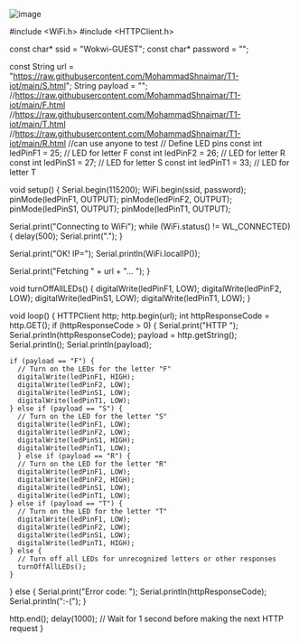 ![image](https://github.com/MohammadShnaimar/T1-iot/assets/139280577/8c66cb1f-d19e-4f54-906c-a4eab2ae6f5b)



#include <WiFi.h>
#include <HTTPClient.h>

const char* ssid = "Wokwi-GUEST";
const char* password = "";

const String url = "https://raw.githubusercontent.com/MohammadShnaimar/T1-iot/main/S.html";
String payload = "";
//https://raw.githubusercontent.com/MohammadShnaimar/T1-iot/main/F.html
//https://raw.githubusercontent.com/MohammadShnaimar/T1-iot/main/T.html
//https://raw.githubusercontent.com/MohammadShnaimar/T1-iot/main/R.html
//can use anyone to test
// Define LED pins
const int ledPinF1 = 25;  // LED for letter F
const int ledPinF2 = 26;  // LED for letter R
const int ledPinS1 = 27;  // LED for letter S
const int ledPinT1 = 33;  // LED for letter T

void setup() {
  Serial.begin(115200);
  WiFi.begin(ssid, password);
  pinMode(ledPinF1, OUTPUT);
  pinMode(ledPinF2, OUTPUT);
  pinMode(ledPinS1, OUTPUT);
  pinMode(ledPinT1, OUTPUT);

  Serial.print("Connecting to WiFi");
  while (WiFi.status() != WL_CONNECTED) {
    delay(500);
    Serial.print(".");
  }

  Serial.print("OK! IP=");
  Serial.println(WiFi.localIP());

  Serial.print("Fetching " + url + "... ");
}

void turnOffAllLEDs() {
  digitalWrite(ledPinF1, LOW);
  digitalWrite(ledPinF2, LOW);
  digitalWrite(ledPinS1, LOW);
  digitalWrite(ledPinT1, LOW);
}

void loop() {
  HTTPClient http;
  http.begin(url);
  int httpResponseCode = http.GET();
  if (httpResponseCode > 0) {
    Serial.print("HTTP ");
    Serial.println(httpResponseCode);
    payload = http.getString();
    Serial.println();
    Serial.println(payload);
    
    if (payload == "F") {
      // Turn on the LEDs for the letter "F"
      digitalWrite(ledPinF1, HIGH);
      digitalWrite(ledPinF2, LOW);
      digitalWrite(ledPinS1, LOW);
      digitalWrite(ledPinT1, LOW);
    } else if (payload == "S") {
      // Turn on the LED for the letter "S"
      digitalWrite(ledPinF1, LOW);
      digitalWrite(ledPinF2, LOW);
      digitalWrite(ledPinS1, HIGH);
      digitalWrite(ledPinT1, LOW);
      } else if (payload == "R") {
      // Turn on the LED for the letter "R"
      digitalWrite(ledPinF1, LOW);
      digitalWrite(ledPinF2, HIGH);
      digitalWrite(ledPinS1, LOW);
      digitalWrite(ledPinT1, LOW);
    } else if (payload == "T") {
      // Turn on the LED for the letter "T"
      digitalWrite(ledPinF1, LOW);
      digitalWrite(ledPinF2, LOW);
      digitalWrite(ledPinS1, LOW);
      digitalWrite(ledPinT1, HIGH);
    } else {
      // Turn off all LEDs for unrecognized letters or other responses
      turnOffAllLEDs();
    }
  } else {
    Serial.print("Error code: ");
    Serial.println(httpResponseCode);
    Serial.println(":-(");
  }
  
  http.end();
  delay(1000); // Wait for 1 second before making the next HTTP request
}
